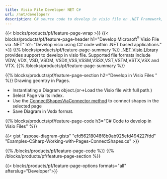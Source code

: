 ```yaml
---
title: Visio File Developer NET C#
url: /net/developer/
description: C# source code to develop in visio file on .NET Framework, .NET Core, Mono Platforms.
---
```


{{< blocks/products/pf/feature-page-wrap >}}
{{< blocks/products/pf/feature-page-header h1="Develop Microsoft<sup>&reg;</sup> Visio File via .NET" h2="Develop visio using C# code within .NET based applications." >}}
{{% blocks/products/pf/feature-page-summary %}}
[.NET Visio Library](/diagram/net/) provides support to develop in visio file. Supported file formats include VDW, VDX, VSD, VSDM, VSDX,VSS,VSSM,VSSX,VST,VSTM,VSTX,VSX and VTX.
{{% /blocks/products/pf/feature-page-summary  %}}

{{% blocks/products/pf/feature-page-section  h2="Develop in Visio Files " %}}
Drawing geomtry in Pages.

+  Instantiating a Diagram object.(or->Load the Visio file with full path.)
+  Select Page via its index.
+  Use the [ConnectShapesViaConnector method](https://reference.aspose.com/diagram/net/aspose.diagram/page/connectshapesviaconnector/) to connect shapes in the selected page
+  Save Diagram in Vsdx format.

{{% blocks/products/pf/feature-page-code h3="C# Code to develop in Visio Files" %}}

{{< gist "aspose-diagram-gists" "efd56218048f8b0ab925efd494227fdd" "Examples-CSharp-Working-with-Pages-ConnectShapes.cs" >}}

{{% /blocks/products/pf/feature-page-code  %}}
{{% /blocks/products/pf/feature-page-section %}}

{{< blocks/products/pf/feature-page-options formats="all" afterslug="Developer">}}